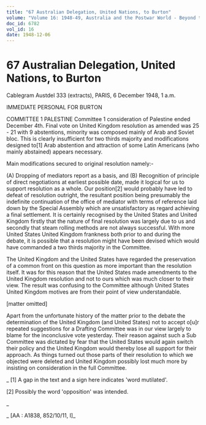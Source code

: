 ```yaml
---
title: "67 Australian Delegation, United Nations, to Burton"
volume: "Volume 16: 1948-49, Australia and the Postwar World - Beyond the Region"
doc_id: 6782
vol_id: 16
date: 1948-12-06
---
```


# 67 Australian Delegation, United Nations, to Burton

Cablegram Austdel 333 (extracts), PARIS, 6 December 1948, 1 a.m.

IMMEDIATE PERSONAL FOR BURTON

COMMITTEE 1 PALESTINE Committee 1 consideration of Palestine ended December 4th. Final vote on United Kingdom resolution as amended was 25 - 21 with 9 abstentions, minority was composed mainly of Arab and Soviet bloc. This is clearly insufficient for two thirds majority and modifications designed to[1] Arab abstention and attraction of some Latin Americans (who mainly abstained) appears necessary.

Main modifications secured to original resolution namely:-

(A) Dropping of mediators report as a basis, and (B) Recognition of principle of direct negotiations at earliest possible date, made it logical for us to support resolution as a whole. Our position[2] would probably have led to defeat of resolution outright, the resultant position being presumably the indefinite continuation of the office of mediator with terms of reference laid down by the Special Assembly which are unsatisfactory as regard achieving a final settlement. It is certainly recognised by the United States and United Kingdom firstly that the nature of final resolution was largely due to us and secondly that steam rolling methods are not always successful. With more United States United Kingdom frankness both prior to and during the debate, it is possible that a resolution might have been devised which would have commanded a two thirds majority in the Committee.

The United Kingdom and the United States have regarded the preservation of a common front on this question as more important than the resolution itself. It was for this reason that the United States made amendments to the United Kingdom resolution and not to ours which was much closer to their view. The result was confusing to the Committee although United States United Kingdom motives are from their point of view understandable.

[matter omitted]

Apart from the unfortunate history of the matter prior to the debate the determination of the United Kingdom (and United States) not to accept o[u]r repeated suggestions for a Drafting Committee was in our view largely to blame for the inconclusive vote yesterday. Their reason against such a Sub Committee was dictated by fear that the United States would again switch their policy and the United Kingdom would thereby lose all support for their approach. As things turned out those parts of their resolution to which we objected were deleted and United Kingdom possibly lost much more by insisting on consideration in the full Committee.

_ [1] A gap in the text and a sign here indicates 'word mutilated'.

[2] Possibly the word 'opposition' was intended.

_

_ [AA : A1838, 852/10/11, I]_
